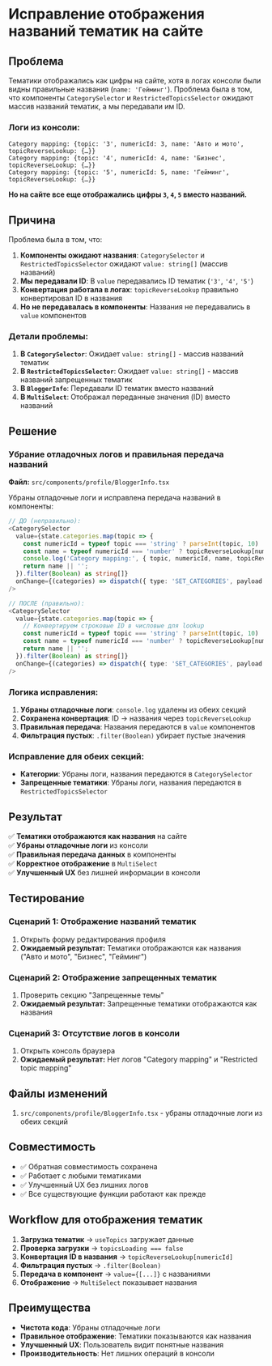 # Исправление отображения названий тематик на сайте

## Проблема

Тематики отображались как цифры на сайте, хотя в логах консоли были видны правильные названия (`name: 'Гейминг'`). Проблема была в том, что компоненты `CategorySelector` и `RestrictedTopicsSelector` ожидают массив названий тематик, а мы передавали им ID.

### Логи из консоли:
```
Category mapping: {topic: '3', numericId: 3, name: 'Авто и мото', topicReverseLookup: {…}}
Category mapping: {topic: '4', numericId: 4, name: 'Бизнес', topicReverseLookup: {…}}
Category mapping: {topic: '5', numericId: 5, name: 'Гейминг', topicReverseLookup: {…}}
```

**Но на сайте все еще отображались цифры `3`, `4`, `5` вместо названий.**

## Причина

Проблема была в том, что:

1. **Компоненты ожидают названия**: `CategorySelector` и `RestrictedTopicsSelector` ожидают `value: string[]` (массив названий)
2. **Мы передавали ID**: В `value` передавались ID тематик (`'3'`, `'4'`, `'5'`)
3. **Конвертация работала в логах**: `topicReverseLookup` правильно конвертировал ID в названия
4. **Но не передавалась в компоненты**: Названия не передавались в `value` компонентов

### Детали проблемы:

1. **В `CategorySelector`**: Ожидает `value: string[]` - массив названий тематик
2. **В `RestrictedTopicsSelector`**: Ожидает `value: string[]` - массив названий запрещенных тематик
3. **В `BloggerInfo`**: Передавали ID тематик вместо названий
4. **В `MultiSelect`**: Отображал переданные значения (ID) вместо названий

## Решение

### Убрание отладочных логов и правильная передача названий

**Файл:** `src/components/profile/BloggerInfo.tsx`

Убраны отладочные логи и исправлена передача названий в компоненты:

```typescript
// ДО (неправильно):
<CategorySelector
  value={state.categories.map(topic => {
    const numericId = typeof topic === 'string' ? parseInt(topic, 10) : topic;
    const name = typeof numericId === 'number' ? topicReverseLookup[numericId] : topic;
    console.log('Category mapping:', { topic, numericId, name, topicReverseLookup });
    return name || '';
  }).filter(Boolean) as string[]}
  onChange={(categories) => dispatch({ type: 'SET_CATEGORIES', payload: categories })}
/>

// ПОСЛЕ (правильно):
<CategorySelector
  value={state.categories.map(topic => {
    // Конвертируем строковые ID в числовые для lookup
    const numericId = typeof topic === 'string' ? parseInt(topic, 10) : topic;
    const name = typeof numericId === 'number' ? topicReverseLookup[numericId] : topic;
    return name || '';
  }).filter(Boolean) as string[]}
  onChange={(categories) => dispatch({ type: 'SET_CATEGORIES', payload: categories })}
/>
```

### Логика исправления:

1. **Убраны отладочные логи**: `console.log` удалены из обеих секций
2. **Сохранена конвертация**: ID → названия через `topicReverseLookup`
3. **Правильная передача**: Названия передаются в `value` компонентов
4. **Фильтрация пустых**: `.filter(Boolean)` убирает пустые значения

### Исправление для обеих секций:

- **Категории**: Убраны логи, названия передаются в `CategorySelector`
- **Запрещенные тематики**: Убраны логи, названия передаются в `RestrictedTopicsSelector`

## Результат

✅ **Тематики отображаются как названия** на сайте  
✅ **Убраны отладочные логи** из консоли  
✅ **Правильная передача данных** в компоненты  
✅ **Корректное отображение** в `MultiSelect`  
✅ **Улучшенный UX** без лишней информации в консоли

## Тестирование

### Сценарий 1: Отображение названий тематик
1. Открыть форму редактирования профиля
2. **Ожидаемый результат:** Тематики отображаются как названия ("Авто и мото", "Бизнес", "Гейминг")

### Сценарий 2: Отображение запрещенных тематик
1. Проверить секцию "Запрещенные темы"
2. **Ожидаемый результат:** Запрещенные тематики отображаются как названия

### Сценарий 3: Отсутствие логов в консоли
1. Открыть консоль браузера
2. **Ожидаемый результат:** Нет логов "Category mapping" и "Restricted topic mapping"

## Файлы изменений

1. `src/components/profile/BloggerInfo.tsx` - убраны отладочные логи из обеих секций

## Совместимость

- ✅ Обратная совместимость сохранена
- ✅ Работает с любыми тематиками
- ✅ Улучшенный UX без лишних логов
- ✅ Все существующие функции работают как прежде

## Workflow для отображения тематик

1. **Загрузка тематик** → `useTopics` загружает данные
2. **Проверка загрузки** → `topicsLoading === false`
3. **Конвертация ID в названия** → `topicReverseLookup[numericId]`
4. **Фильтрация пустых** → `.filter(Boolean)`
5. **Передача в компонент** → `value={[...]}` с названиями
6. **Отображение** → `MultiSelect` показывает названия

## Преимущества

- **Чистота кода**: Убраны отладочные логи
- **Правильное отображение**: Тематики показываются как названия
- **Улучшенный UX**: Пользователь видит понятные названия
- **Производительность**: Нет лишних операций в консоли
